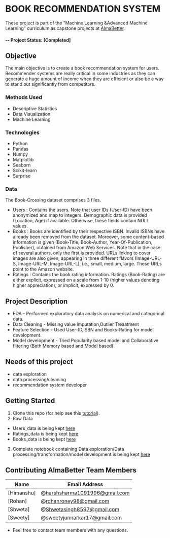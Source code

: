 # BOOK RECOMMENDATION SYSTEM
These project is part of the “Machine Learning &Advanced Machine Learning” curriculum as capstone projects at [AlmaBetter](https://www.almabetter.com/). 

#### -- Project Status: [Completed]

## Objective<br>
The main objective is to create a book recommendation system for users. Recommender systems are really critical in some industries as they can generate a huge
amount of income when they are efficient or also be a way to stand out significantly from competitors. 


### Methods Used
* Descriptive Statistics
* Data Visualization
* Machine Learning


### Technologies
* Python
* Pandas
* Numpy
* Matplotlib
* Seaborn
* Scikit-learn
* Surprise

### Data
The Book-Crossing dataset comprises 3 files.
* Users : 
Contains the users. Note that user IDs (User-ID) have been anonymized and map to
integers. Demographic data is provided (Location, Age) if available. Otherwise, these
fields contain NULL values.
* Books : 
Books are identified by their respective ISBN. Invalid ISBNs have already been removed
from the dataset. Moreover, some content-based information is given (Book-Title,
Book-Author, Year-Of-Publication, Publisher), obtained from Amazon Web
Services. Note that in the case of several authors, only the first is provided. URLs linking
to cover images are also given, appearing in three different flavors (Image-URL-S,
Image-URL-M, Image-URL-L), i.e., small, medium, large. These URLs point to the
Amazon website.
* Ratings :
Contains the book rating information. Ratings (Book-Rating) are either explicit,
expressed on a scale from 1-10 (higher values denoting higher appreciation), or implicit,
expressed by 0.

## Project Description
* EDA - Performed exploratory data analysis on numerical and categorical data.
* Data Cleaning - Missing value imputation,Outlier Treaatment
* Feature Selection - Used User-ID,ISBN and Books-Rating for model development.
* Model development - Tried Popularity based model and Collaborative filtering (Both Memory based and Model based).


## Needs of this project

- data exploration
- data processing/cleaning
- recommendation system developer

## Getting Started

1. Clone this repo (for help see this [tutorial](https://help.github.com/articles/cloning-a-repository/)).
2. Raw Data 
* Users_data is being kept [here](https://github.com/Harsh1091996/Book-Recommendation-System/blob/main/Users.csv)
* Ratings_data is being kept [here](https://github.com/Harsh1091996/Book-Recommendation-System/blob/main/Ratings.csv)
* Books_data is being kept [here](https://drive.google.com/file/d/1phmZ4_TzhGi40dPPU_bN_Mz8Bxlhe4d9/view?usp=sharing) 
    
3. Complete notebook containing Data exploration/Data processing/transformation/model development is being kept [here](https://github.com/Harsh1091996/Book-Recommendation-System/blob/cb7aab70db7b7effe4457e66c2fc26b6e85f64c4/Book_Recommendation_System.ipynb)
 




## Contributing AlmaBetter Team Members


|Name     |  Email Address   | 
|---------|-----------------|
|[Himanshu]| @harshsharma1091996@gmail.com        |
|[Rohan]|     @rohanroney98@gmail.com    |
|[Shweta]| @Shwetasingh8597@gmail.com        |
|[Sweety]|     @sweetyjunnarkar17@gmail.com    |

* Feel free to contact team members with any questions.
